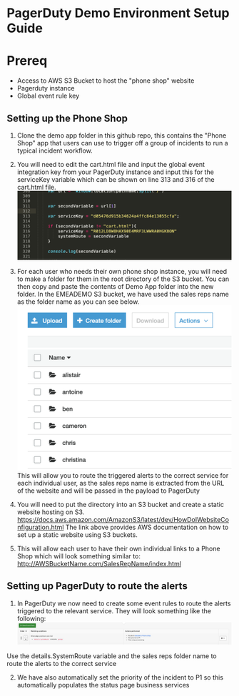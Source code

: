 # PagerDuty Demo Environment Setup Guide


# Prereq

* Access to AWS S3 Bucket to host the "phone shop" website
* Pagerduty instance 
* Global event rule key


## Setting up the Phone Shop

1. Clone the demo app folder in this github repo, this contains the "Phone Shop" app that users can use to trigger off a group of incidents to run a typical incident workflow.

2. You will need to edit the cart.html file and input the global event integration key from your PagerDuty instance and input this for the serviceKey variable which can be shown on line 313 and 316 of the cart.html file. 
![Alt text](https://github.com/PD-hliang/DemoEnvironment/blob/master/images/example1.png)

3. For each user who needs their own phone shop instance, you will need to make a folder for them in the root directory of the S3 bucket. You can then copy and paste the contents of Demo App folder into the new folder. In the EMEADEMO S3 bucket, we have used the sales reps name as the folder name as you can see below. 
![](https://github.com/PD-hliang/DemoEnvironment/blob/master/images/example2.png )
This will allow you to route the triggered alerts to the correct service for each individual user, as the sales reps name is extracted from the URL of the website and will be passed in the payload to PagerDuty

4. You will need to put the directory into an S3 bucket and create a static website hosting on S3. https://docs.aws.amazon.com/AmazonS3/latest/dev/HowDoIWebsiteConfiguration.html 
The link above provides AWS documentation on how to set up a static website using S3 buckets.

5. This will allow each user to have their own individual links to a Phone Shop which will look something similar to:
http://AWSBucketName.com/SalesRepName/index.html


## Setting up PagerDuty to route the alerts

1. In PagerDuty we now need to create some event rules to route the alerts triggered to the relevant service. They will look something like the following:
![Alt text](https://github.com/PD-hliang/DemoEnvironment/blob/master/images/example3.png)

Use the details.SystemRoute variable and the sales reps folder name to route the alerts to the correct service

2. We have also automatically set the priority of the incident to P1 so this automatically populates the status page business services

 




